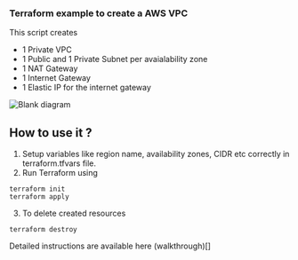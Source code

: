 ### Terraform example to create a AWS VPC
This script creates 

- 1 Private VPC
- 1 Public and 1 Private Subnet per avaialability zone
- 1 NAT Gateway
- 1 Internet Gateway
- 1 Elastic IP for the internet gateway

![Blank diagram](https://user-images.githubusercontent.com/2060769/117240934-8f043880-ae4f-11eb-8b08-de0472bb130f.jpeg)


## How to use it ?
1. Setup variables like region name, availability zones, CIDR etc  correctly in terraform.tfvars file.
2. Run Terraform using 
```
terraform init
terraform apply
```
3. To delete created resources
```
terraform destroy
```

Detailed instructions are available here (walkthrough)[]
